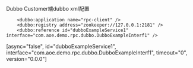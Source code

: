 Dubbo Customer端dubbo xml配置
```language
	<dubbo:application name="rpc-client" />
    <dubbo:registry address="zookeeper://127.0.0.1:2181" />
	<dubbo:reference id="dubboExampleService1" interface="com.aoe.demo.rpc.dubbo.DubboExampleInterf1" />
```
[async="false", id="dubboExampleService1", interface="com.aoe.demo.rpc.dubbo.DubboExampleInterf1", timeout="0", version="0.0.0"]